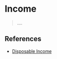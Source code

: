 # Income

> ….

## References

- [Disposable Income](https://en.wikipedia.org/wiki/Disposable_and_discretionary_income)
